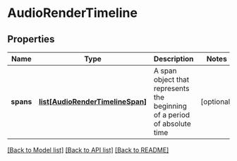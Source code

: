 # AudioRenderTimeline

## Properties
Name | Type | Description | Notes
------------ | ------------- | ------------- | -------------
**spans** | [**list[AudioRenderTimelineSpan]**](AudioRenderTimelineSpan.md) | A span object that represents the beginning of a period of absolute time | [optional] 

[[Back to Model list]](../README.md#documentation-for-models) [[Back to API list]](../README.md#documentation-for-api-endpoints) [[Back to README]](../README.md)

